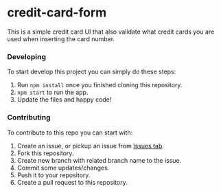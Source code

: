 # credit-card-form

This is a simple credit card UI that also validate what credit cards you are used when inserting the card number.

### Developing
To start develop this project you can simply do these steps:
1. Run `npm install` once you finished cloning this repository.
2. `npm start` to run the app.
3. Update the files and happy code!

### Contributing
To contribute to this repo you can start with:
1. Create an issue, or pickup an issue from [Issues tab](https://github.com/riandy-dimas/credit-card-form/issues).
2. Fork this repository.
3. Create new branch with related branch name to the issue.
4. Commit some updates/changes.
5. Push it to your repository.
6. Create a pull request to this repository.

